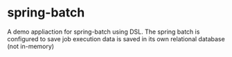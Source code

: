 # spring-batch
A demo appliaction for spring-batch using DSL. The spring batch is configured to save job execution data is saved in its own relational database (not in-memory) 
